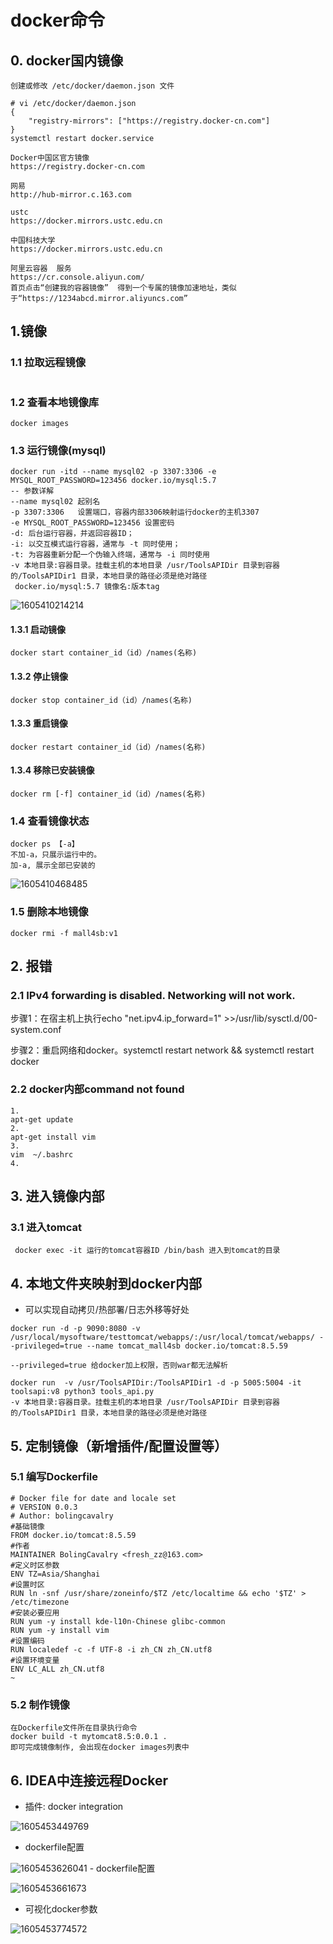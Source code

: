 # docker命令

## 0. docker国内镜像

```shell
创建或修改 /etc/docker/daemon.json 文件

# vi /etc/docker/daemon.json
{
    "registry-mirrors": ["https://registry.docker-cn.com"]
}
systemctl restart docker.service

Docker中国区官方镜像
https://registry.docker-cn.com

网易
http://hub-mirror.c.163.com

ustc 
https://docker.mirrors.ustc.edu.cn

中国科技大学
https://docker.mirrors.ustc.edu.cn

阿里云容器  服务
https://cr.console.aliyun.com/
首页点击“创建我的容器镜像”  得到一个专属的镜像加速地址，类似于“https://1234abcd.mirror.aliyuncs.com”

```

## 1.镜像

### 1.1 拉取远程镜像

```shell

```

### 1.2 查看本地镜像库

```shell
docker images
```

### 1.3 运行镜像(mysql)

```shell
docker run -itd --name mysql02 -p 3307:3306 -e MYSQL_ROOT_PASSWORD=123456 docker.io/mysql:5.7
-- 参数详解
--name mysql02 起别名
-p 3307:3306   设置端口，容器内部3306映射运行docker的主机3307
-e MYSQL_ROOT_PASSWORD=123456 设置密码
-d: 后台运行容器，并返回容器ID；
-i: 以交互模式运行容器，通常与 -t 同时使用；
-t: 为容器重新分配一个伪输入终端，通常与 -i 同时使用
-v 本地目录:容器目录。挂载主机的本地目录 /usr/ToolsAPIDir 目录到容器的/ToolsAPIDir1 目录，本地目录的路径必须是绝对路径
 docker.io/mysql:5.7 镜像名:版本tag
```

![1605410214214](E:\SoftwareNote\Linux\docker\images\docker运行镜像.png)

#### 1.3.1 启动镜像

```shell
docker start container_id（id）/names(名称)
```

#### 1.3.2 停止镜像

```shell
docker stop container_id（id）/names(名称)
```

#### 1.3.3 重启镜像

```shell
docker restart container_id（id）/names(名称)
```

#### 1.3.4 移除已安装镜像

```shell
docker rm [-f] container_id（id）/names(名称)
```

### 1.4 查看镜像状态

```shell
docker ps 【-a】
不加-a，只展示运行中的。
加-a, 展示全部已安装的
```

![1605410468485](E:\SoftwareNote\Linux\docker\images\docker-ps.png)

### 1.5 删除本地镜像

```shell
docker rmi -f mall4sb:v1
```



## 2. 报错

### 2.1 IPv4 forwarding is disabled. Networking will not work. 

步骤1：在宿主机上执行echo "net.ipv4.ip_forward=1" >>/usr/lib/sysctl.d/00-system.conf 

步骤2：重启网络和docker。systemctl restart network && systemctl restart docker 

### 2.2 docker内部command not found

```shell
1. 
apt-get update
2. 
apt-get install vim
3. 
vim  ~/.bashrc
4.

```

## 3. 进入镜像内部

### 3.1 进入tomcat

```shell
 docker exec -it 运行的tomcat容器ID /bin/bash 进入到tomcat的目录
```

## 4. 本地文件夹映射到docker内部

- 可以实现自动拷贝/热部署/日志外移等好处

```shell
docker run -d -p 9090:8080 -v /usr/local/mysoftware/testtomcat/webapps/:/usr/local/tomcat/webapps/ --privileged=true --name tomcat_mall4sb docker.io/tomcat:8.5.59

--privileged=true 给docker加上权限，否则war都无法解析

docker run  -v /usr/ToolsAPIDir:/ToolsAPIDir1 -d -p 5005:5004 -it toolsapi:v8 python3 tools_api.py
-v 本地目录:容器目录。挂载主机的本地目录 /usr/ToolsAPIDir 目录到容器的/ToolsAPIDir1 目录，本地目录的路径必须是绝对路径
```

## 5. 定制镜像（新增插件/配置设置等）

### 5.1 编写Dockerfile

```shell
# Docker file for date and locale set
# VERSION 0.0.3
# Author: bolingcavalry
#基础镜像
FROM docker.io/tomcat:8.5.59
#作者
MAINTAINER BolingCavalry <fresh_zz@163.com>
#定义时区参数
ENV TZ=Asia/Shanghai
#设置时区
RUN ln -snf /usr/share/zoneinfo/$TZ /etc/localtime && echo '$TZ' > /etc/timezone
#安装必要应用
RUN yum -y install kde-l10n-Chinese glibc-common
RUN yum -y install vim
#设置编码
RUN localedef -c -f UTF-8 -i zh_CN zh_CN.utf8
#设置环境变量
ENV LC_ALL zh_CN.utf8
~

```

### 5.2 制作镜像

```shell
在Dockerfile文件所在目录执行命令
docker build -t mytomcat8.5:0.0.1 .
即可完成镜像制作, 会出现在docker images列表中
```

## 6. IDEA中连接远程Docker

- 插件: docker integration

![1605453449769](E:\SoftwareNote\Linux\docker\images\idea_plugin.png)

- dockerfile配置

![1605453626041](E:\SoftwareNote\Linux\docker\images\idea_dockerfile.png) 	- dockerfile配置

![1605453661673](E:\SoftwareNote\Linux\docker\images\idea_dockerfile_edit.png)

- 可视化docker参数

![1605453774572](E:\SoftwareNote\Linux\docker\images\idea_可视化docker数据.png)